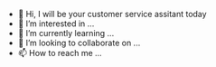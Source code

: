 - 👋 Hi, I will be your customer service assitant today
- 👀 I’m interested in ...
- 🌱 I’m currently learning ...
- 💞️ I’m looking to collaborate on ...
- 📫 How to reach me ...

<!---
Birchwood-pizza/Birchwood-pizza is a ✨ special ✨ repository because its `README.md` (this file) appears on your GitHub profile.
You can click the Preview link to take a look at your changes.
--->
